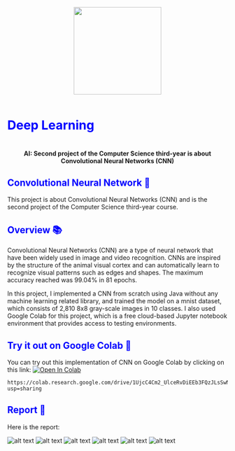 <p align="center">
  <img height="200px" width="200px" src="https://raw.githubusercontent.com/Francy93/Convolutional_Neural_Network/master/Report/img/logo.png" />
  <font color="blue">
    <h1 align="center" style="display: inline-block">Deep Learning</h1>
  </font><br>
  <h4 align="center">AI: Second project of the Computer Science third-year is about Convolutional Neural Networks (CNN)</h4>
</p>


<font color="blue"><h2>Convolutional Neural Network 🧠</h2></font>
This project is about Convolutional Neural Networks (CNN) and is the second project of the Computer Science third-year course.

<font color="blue"><h2>Overview 📚</h2></font>
Convolutional Neural Networks (CNN) are a type of neural network that have been widely used in image and video recognition. CNNs are inspired by the structure of the animal visual cortex and can automatically learn to recognize visual patterns such as edges and shapes.
The maximum accuracy reached was 99.04% in 81 epochs.

In this project, I implemented a CNN from scratch using Java without any machine learning related library, and trained the model on a mnist dataset, which consists of 2,810 8x8 gray-scale images in 10 classes. I also used Google Colab for this project, which is a free cloud-based Jupyter notebook environment that provides access to testing environments.

<font color="blue"><h2>Try it out on Google Colab 🚀</h2></font>
You can try out this implementation of CNN on Google Colab by clicking on this link: 
<a href="https://colab.research.google.com/drive/1UjcC4Cm2_UlceRvDiEEb3FQzJLsSwNjr#scrollTo=VWjk2um_hSyR"><img src="https://colab.research.google.com/assets/colab-badge.svg" alt="Open In Colab"/></a>

```
https://colab.research.google.com/drive/1UjcC4Cm2_UlceRvDiEEb3FQzJLsSwNjr?usp=sharing
```


<font color="blue"><h2>Report 📝</h2></font>
Here is the report:

![alt text](Report/img/Page1.jpg "Main page")
![alt text](Report/img/Page2.jpg "Main page")
![alt text](Report/img/Page3.jpg "Main page")
![alt text](Report/img/Page4.jpg "Main page")
![alt text](Report/img/Page5.jpg "Main page")
![alt text](Report/img/Page6.jpg "Main page")
